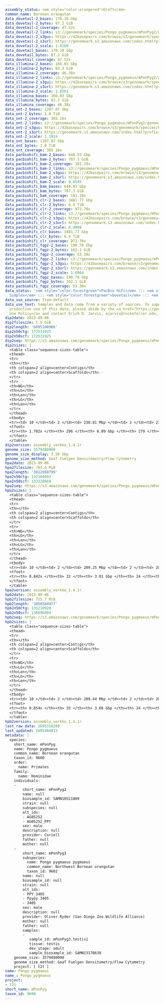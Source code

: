 ```yaml
---
assembly_status: <em style="color:orangered">Draft</em>
common_name: Bornean orangutan
data_dovetail-2_bases: 170.10 Gbp
data_dovetail-2_bytes: 87.2 GiB
data_dovetail-2_coverage: 47.52x
data_dovetail-2_links: s3://genomeark/species/Pongo_pygmaeus/mPonPyg2/genomic_data/dovetail/<br>
data_dovetail-2_s3gui: https://42basepairs.com/browse/s3/genomeark/species/Pongo_pygmaeus/mPonPyg2/genomic_data/dovetail/
data_dovetail-2_s3url: https://genomeark.s3.amazonaws.com/index.html?prefix=species/Pongo_pygmaeus/mPonPyg2/genomic_data/dovetail/
data_dovetail-2_scale: 1.8160
data_dovetail_bases: 170.10 Gbp
data_dovetail_bytes: 87.2 GiB
data_dovetail_coverage: 47.52x
data_illumina-2_bases: 166.03 Gbp
data_illumina-2_bytes: 83.3 GiB
data_illumina-2_coverage: 46.38x
data_illumina-2_links: s3://genomeark/species/Pongo_pygmaeus/mPonPyg2/genomic_data/illumina/<br>
data_illumina-2_s3gui: https://42basepairs.com/browse/s3/genomeark/species/Pongo_pygmaeus/mPonPyg2/genomic_data/illumina/
data_illumina-2_s3url: https://genomeark.s3.amazonaws.com/index.html?prefix=species/Pongo_pygmaeus/mPonPyg2/genomic_data/illumina/
data_illumina-2_scale: 1.8561
data_illumina_bases: 166.03 Gbp
data_illumina_bytes: 83.3 GiB
data_illumina_coverage: 46.38x
data_ont-2_bases: 1307.07 Gbp
data_ont-2_bytes: 1.0 TiB
data_ont-2_coverage: 365.16x
data_ont-2_links: s3://genomeark/species/Pongo_pygmaeus/mPonPyg2/genomic_data/ont/<br>
data_ont-2_s3gui: https://42basepairs.com/browse/s3/genomeark/species/Pongo_pygmaeus/mPonPyg2/genomic_data/ont/
data_ont-2_s3url: https://genomeark.s3.amazonaws.com/index.html?prefix=species/Pongo_pygmaeus/mPonPyg2/genomic_data/ont/
data_ont-2_scale: 1.1924
data_ont_bases: 1307.07 Gbp
data_ont_bytes: 1.0 TiB
data_ont_coverage: 365.16x
data_pacbiohifi_bam-2_bases: 648.93 Gbp
data_pacbiohifi_bam-2_bytes: 707.3 GiB
data_pacbiohifi_bam-2_coverage: 181.29x
data_pacbiohifi_bam-2_links: s3://genomeark/species/Pongo_pygmaeus/mPonPyg2/genomic_data/pacbio_hifi/<br>
data_pacbiohifi_bam-2_s3gui: https://42basepairs.com/browse/s3/genomeark/species/Pongo_pygmaeus/mPonPyg2/genomic_data/pacbio_hifi/
data_pacbiohifi_bam-2_s3url: https://genomeark.s3.amazonaws.com/index.html?prefix=species/Pongo_pygmaeus/mPonPyg2/genomic_data/pacbio_hifi/
data_pacbiohifi_bam-2_scale: 0.8545
data_pacbiohifi_bam_bases: 648.93 Gbp
data_pacbiohifi_bam_bytes: 707.3 GiB
data_pacbiohifi_bam_coverage: 181.29x
data_pacbiohifi_clr-2_bases: 3481.77 Gbp
data_pacbiohifi_clr-2_bytes: 6.4 TiB
data_pacbiohifi_clr-2_coverage: 972.70x
data_pacbiohifi_clr-2_links: s3://genomeark/species/Pongo_pygmaeus/mPonPyg2/genomic_data/pacbio_hifi/<br>
data_pacbiohifi_clr-2_s3gui: https://42basepairs.com/browse/s3/genomeark/species/Pongo_pygmaeus/mPonPyg2/genomic_data/pacbio_hifi/
data_pacbiohifi_clr-2_s3url: https://genomeark.s3.amazonaws.com/index.html?prefix=species/Pongo_pygmaeus/mPonPyg2/genomic_data/pacbio_hifi/
data_pacbiohifi_clr-2_scale: 0.4969
data_pacbiohifi_clr_bases: 3481.77 Gbp
data_pacbiohifi_clr_bytes: 6.4 TiB
data_pacbiohifi_clr_coverage: 972.70x
data_pacbiohifi_fqgz-2_bases: 190.78 Gbp
data_pacbiohifi_fqgz-2_bytes: 162.1 GiB
data_pacbiohifi_fqgz-2_coverage: 53.30x
data_pacbiohifi_fqgz-2_links: s3://genomeark/species/Pongo_pygmaeus/mPonPyg2/genomic_data/pacbio_hifi/<br>
data_pacbiohifi_fqgz-2_s3gui: https://42basepairs.com/browse/s3/genomeark/species/Pongo_pygmaeus/mPonPyg2/genomic_data/pacbio_hifi/
data_pacbiohifi_fqgz-2_s3url: https://genomeark.s3.amazonaws.com/index.html?prefix=species/Pongo_pygmaeus/mPonPyg2/genomic_data/pacbio_hifi/
data_pacbiohifi_fqgz-2_scale: 1.0964
data_pacbiohifi_fqgz_bases: 190.78 Gbp
data_pacbiohifi_fqgz_bytes: 162.1 GiB
data_pacbiohifi_fqgz_coverage: 53.30x
data_status: '<em style="color:forestgreen">PacBio HiFi</em> ::: <em style="color:forestgreen">ONT
  Simplex</em> ::: <em style="color:forestgreen">Dovetail</em> ::: <em style="color:forestgreen">Illumina</em>'
data_use_source: from-default
data_use_text: Samples and data come from a variety of sources. To support fair and
  productive use of this data, please abide by the <a href="https://genome10k.soe.ucsc.edu/data-use-policies/">Data
  Use Policy</a> and contact Erich D. Jarvis, ejarvis@rockefeller.edu, with any questions.
dip2date: 2023-09-06
dip2filesize: 1.5 GiB
dip2length: '6095108906'
dip2n50ctg: 172531925
dip2n50scf: 172531925
dip2seq: https://s3.amazonaws.com/genomeark/species/Pongo_pygmaeus/mPonPyg2/assembly_verkko_1.4.1r/mPonPyg2.dip.20230906.fasta.gz
dip2sizes: |
  <table class="sequence-sizes-table">
  <thead>
  <tr>
  <th></th>
  <th colspan=2 align=center>Contigs</th>
  <th colspan=2 align=center>Scaffolds</th>
  </tr>
  <tr>
  <th>NG</th>
  <th>LG</th>
  <th>Len</th>
  <th>LG</th>
  <th>Len</th>
  </tr>
  </thead>
  <tbody>
  <tr><td> 10 </td><td> 2 </td><td> 230.81 Mbp </td><td> 2 </td><td> 230.81 Mbp </td></tr><tr><td> 20 </td><td> 4 </td><td> 209.25 Mbp </td><td> 4 </td><td> 209.25 Mbp </td></tr><tr><td> 30 </td><td> 5 </td><td> 203.83 Mbp </td><td> 5 </td><td> 203.83 Mbp </td></tr><tr><td> 40 </td><td> 7 </td><td> 186.35 Mbp </td><td> 7 </td><td> 186.35 Mbp </td></tr><tr style="background-color:#cccccc;"><td> 50 </td><td> 9 </td><td style="background-color:#88ff88;"> 172.53 Mbp </td><td> 9 </td><td style="background-color:#88ff88;"> 172.53 Mbp </td></tr><tr><td> 60 </td><td> 11 </td><td> 160.97 Mbp </td><td> 11 </td><td> 160.97 Mbp </td></tr><tr><td> 70 </td><td> 14 </td><td> 158.53 Mbp </td><td> 14 </td><td> 158.53 Mbp </td></tr><tr><td> 80 </td><td> 16 </td><td> 140.59 Mbp </td><td> 16 </td><td> 142.27 Mbp </td></tr><tr><td> 90 </td><td> 19 </td><td> 137.03 Mbp </td><td> 19 </td><td> 137.91 Mbp </td></tr><tr><td> 100 </td><td> 21 </td><td> 135.21 Mbp </td><td> 21 </td><td> 136.70 Mbp </td></tr></tbody>
  <tfoot>
  <tr><th> 1.702x </th><th> 296 </th><th> 6.09 Gbp </th><th> 279 </th><th> 6.10 Gbp </th></tr>
  </tfoot>
  </table>
dip2version: assembly_verkko_1.4.1r
genome_size: 3579480000
genome_size_display: 3.58 Gbp
genome_size_method: GoaT Fuelgen Densitometry/Flow Cytometry
hpa2date: 2023-09-06
hpa2filesize: 783.4 MiB
hpa2length: '3012950799'
hpa2n50ctg: 132184693
hpa2n50scf: 133328669
hpa2seq: https://s3.amazonaws.com/genomeark/species/Pongo_pygmaeus/mPonPyg2/assembly_verkko_1.4.1r/mPonPyg2.hap1.20230906.fasta.gz
hpa2sizes: |
  <table class="sequence-sizes-table">
  <thead>
  <tr>
  <th></th>
  <th colspan=2 align=center>Contigs</th>
  <th colspan=2 align=center>Scaffolds</th>
  </tr>
  <tr>
  <th>NG</th>
  <th>LG</th>
  <th>Len</th>
  <th>LG</th>
  <th>Len</th>
  </tr>
  </thead>
  <tbody>
  <tr><td> 10 </td><td> 2 </td><td> 209.25 Mbp </td><td> 2 </td><td> 209.25 Mbp </td></tr><tr><td> 20 </td><td> 4 </td><td> 186.35 Mbp </td><td> 4 </td><td> 186.35 Mbp </td></tr><tr><td> 30 </td><td> 6 </td><td> 160.97 Mbp </td><td> 6 </td><td> 160.97 Mbp </td></tr><tr><td> 40 </td><td> 8 </td><td> 158.53 Mbp </td><td> 8 </td><td> 158.53 Mbp </td></tr><tr style="background-color:#cccccc;"><td> 50 </td><td> 11 </td><td style="background-color:#88ff88;"> 132.18 Mbp </td><td> 11 </td><td style="background-color:#88ff88;"> 133.33 Mbp </td></tr><tr><td> 60 </td><td> 14 </td><td> 119.50 Mbp </td><td> 13 </td><td> 128.47 Mbp </td></tr><tr><td> 70 </td><td> 17 </td><td> 97.89 Mbp </td><td> 17 </td><td> 97.89 Mbp </td></tr><tr><td> 80 </td><td> 21 </td><td> 65.24 Mbp </td><td> 21 </td><td> 65.24 Mbp </td></tr><tr><td> 90 </td><td> 0 </td><td>  </td><td> 0 </td><td>  </td></tr><tr><td> 100 </td><td> 0 </td><td>  </td><td> 0 </td><td>  </td></tr></tbody>
  <tfoot>
  <tr><th> 0.842x </th><th> 32 </th><th> 3.01 Gbp </th><th> 24 </th><th> 3.01 Gbp </th></tr>
  </tfoot>
  </table>
hpa2version: assembly_verkko_1.4.1r
hpb2date: 2023-09-06
hpb2filesize: 715.7 MiB
hpb2length: '3058584977'
hpb2n50ctg: 135210928
hpb2n50scf: 136696884
hpb2seq: https://s3.amazonaws.com/genomeark/species/Pongo_pygmaeus/mPonPyg2/assembly_verkko_1.4.1r/mPonPyg2.hap2.20230906.fasta.gz
hpb2sizes: |
  <table class="sequence-sizes-table">
  <thead>
  <tr>
  <th></th>
  <th colspan=2 align=center>Contigs</th>
  <th colspan=2 align=center>Scaffolds</th>
  </tr>
  <tr>
  <th>NG</th>
  <th>LG</th>
  <th>Len</th>
  <th>LG</th>
  <th>Len</th>
  </tr>
  </thead>
  <tbody>
  <tr><td> 10 </td><td> 2 </td><td> 209.44 Mbp </td><td> 2 </td><td> 209.44 Mbp </td></tr><tr><td> 20 </td><td> 4 </td><td> 183.84 Mbp </td><td> 4 </td><td> 183.84 Mbp </td></tr><tr><td> 30 </td><td> 6 </td><td> 159.28 Mbp </td><td> 6 </td><td> 159.28 Mbp </td></tr><tr><td> 40 </td><td> 8 </td><td> 140.59 Mbp </td><td> 8 </td><td> 142.27 Mbp </td></tr><tr style="background-color:#cccccc;"><td> 50 </td><td> 11 </td><td style="background-color:#88ff88;"> 135.21 Mbp </td><td> 11 </td><td style="background-color:#88ff88;"> 136.70 Mbp </td></tr><tr><td> 60 </td><td> 14 </td><td> 104.54 Mbp </td><td> 14 </td><td> 124.25 Mbp </td></tr><tr><td> 70 </td><td> 17 </td><td> 95.56 Mbp </td><td> 17 </td><td> 101.50 Mbp </td></tr><tr><td> 80 </td><td> 22 </td><td> 59.54 Mbp </td><td> 21 </td><td> 62.95 Mbp </td></tr><tr><td> 90 </td><td> 0 </td><td>  </td><td> 0 </td><td>  </td></tr><tr><td> 100 </td><td> 0 </td><td>  </td><td> 0 </td><td>  </td></tr></tbody>
  <tfoot>
  <tr><th> 0.854x </th><th> 33 </th><th> 3.06 Gbp </th><th> 24 </th><th> 3.06 Gbp </th></tr>
  </tfoot>
  </table>
hpb2version: assembly_verkko_1.4.1r
last_raw_data: 1695318260
last_updated: 1695484813
metadata: |
  species:
    short_name: mPonPyg
    name: Pongo pygmaeus
    common_name: Bornean orangutan
    taxon_id: 9600
    order:
      name: Primates
    family:
      name: Hominidae
    individuals:
    -
        short_name: mPonPyg2
        name: null
        biosample_id: SAMN10521809
        strain: null
        subspecies: null
        alt_ids:
        - AG05252
        - AG05252_PPY
        sex: male
        description: null
        provider: Coriell
        father: null
        mother: null
    -
        short_name: mPonPyg3
        subspecies:
          name: Pongo pygmaeus pygmaeus
          common_name: Northwest Bornean orangutan
          taxon_id: 9602
        name: null
        biosample_id: null
        strain: null
        alt_ids:
        - PPY_3405
        - Ppypy 3405
        - 3405
        sex: male
        description: null
        provider: Oliver Ryder (San Diego Zoo Wildlife Alliance)
        mother: null
        father: null
        samples:
        -
           sample_id: mPonPyg3.testis1
           tissue: testis
           dev_stage: adult
           sample_biosample_id: SAMN13178639
    genome_size: 3579480000
    genome_size_method: GoaT Fuelgen Densitometry/Flow Cytometry
    project: [ t2t ]
name: Pongo pygmaeus
name_: Pongo_pygmaeus
project:
- t2t
short_name: mPonPyg
taxon_id: 9600
---
```

